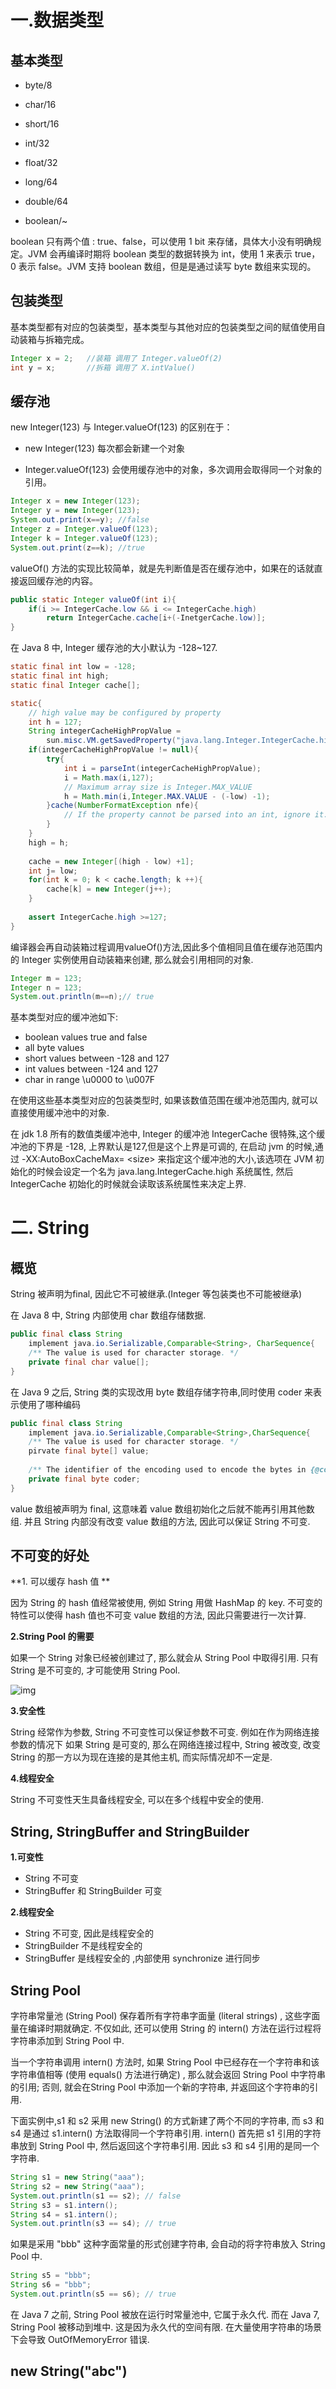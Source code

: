# 一.数据类型

## 基本类型
- byte/8

- char/16

- short/16

- int/32

- float/32

- long/64

- double/64

- boolean/~

boolean 只有两个值 :  true、false，可以使用 1 bit 来存储，具体大小没有明确规定。JVM 会再编译时期将 boolean 类型的数据转换为 int，使用 1 来表示 true，0 表示 false。JVM 支持 boolean 数组，但是是通过读写 byte 数组来实现的。

## 包装类型

基本类型都有对应的包装类型，基本类型与其他对应的包装类型之间的赋值使用自动装箱与拆箱完成。

~~~java
Integer x = 2;   //装箱 调用了 Integer.valueOf(2)
int y = x;       //拆箱 调用了 X.intValue()
~~~

## 缓存池

new Integer(123) 与 Integer.valueOf(123) 的区别在于：

- new Integer(123) 每次都会新建一个对象

- Integer.valueOf(123) 会使用缓存池中的对象，多次调用会取得同一个对象的引用。
~~~java
Integer x = new Integer(123);
Integer y = new Integer(123);
System.out.print(x==y); //false
Integer z = Integer.valueOf(123);
Integer k = Integer.valueOf(123);
System.out.print(z==k); //true
~~~

  valueOf() 方法的实现比较简单，就是先判断值是否在缓存池中，如果在的话就直接返回缓存池的内容。

~~~java
public static Integer valueOf(int i){
    if(i >= IntegerCache.low && i <= IntegerCache.high)
        return IntegerCache.cache[i+(-InetgerCache.low)];
}
~~~

在 Java 8 中, Integer 缓存池的大小默认为 -128~127.

~~~java
static final int low = -128;
static final int high;
static final Integer cache[];

static{
    // high value may be configured by property
    int h = 127;
    String integerCacheHighPropValue = 
        sun.misc.VM.getSavedProperty("java.lang.Integer.IntegerCache.high");
    if(integerCacheHighPropValue != null){
        try{
            int i = parseInt(integerCacheHighPropValue);
            i = Math.max(i,127);
            // Maximum array size is Integer.MAX_VALUE
            h = Math.min(i,Integer.MAX.VALUE - (-low) -1);
        }cache(NumberFormatException nfe){
            // If the property cannot be parsed into an int, ignore it.
        }
    }
    high = h;
    
    cache = new Integer[(high - low) +1];
    int j= low;
    for(int k = 0; k < cache.length; k ++){
        cache[k] = new Integer(j++);
    }
    
   	assert IntegerCache.high >=127;
}

~~~

编译器会再自动装箱过程调用valueOf()方法,因此多个值相同且值在缓存池范围内的 Integer 实例使用自动装箱来创建, 那么就会引用相同的对象.

~~~java
Integer m = 123;
Integer n = 123;
System.out.println(m==n);// true
~~~

基本类型对应的缓冲池如下:

* boolean values true and false
* all byte values
* short values between -128 and 127
* int values between -124 and 127
* char in range \u0000 to \u007F

在使用这些基本类型对应的包装类型时, 如果该数值范围在缓冲池范围内, 就可以直接使用缓冲池中的对象.

在 jdk 1.8 所有的数值类缓冲池中, Integer 的缓冲池 IntegerCache 很特殊,这个缓冲池的下界是 -128, 上界默认是127,但是这个上界是可调的, 在启动 jvm 的时候,通过 -XX:AutoBoxCacheMax= &lt;size&gt; 来指定这个缓冲池的大小,该选项在 JVM 初始化的时候会设定一个名为 java.lang.IntegerCache.high 系统属性, 然后 IntegerCache 初始化的时候就会读取该系统属性来决定上界.

# 二. String

## 概览

String 被声明为final, 因此它不可被继承.(Integer 等包装类也不可能被继承)

在 Java 8 中, String 内部使用 char 数组存储数据.

~~~java
public final class String
    implement java.io.Serializable,Comparable<String>, CharSequence{
    /** The value is used for character storage. */
    private final char value[];
}
~~~

在 Java 9 之后, String 类的实现改用 byte 数组存储字符串,同时使用 coder 来表示使用了哪种编码

~~~java
public final class String
    implement java.io.Serializable,Comparable<String>,CharSequence{
    /** The value is used for character storage. */
    pirvate final byte[] value;
    
    /** The identifier of the encoding used to encode the bytes in {@code value}. */
    private final byte coder;
}
~~~

value 数组被声明为 final, 这意味着 value 数组初始化之后就不能再引用其他数组. 并且 String 内部没有改变 value 数组的方法, 因此可以保证 String 不可变.

## 不可变的好处

**1. 可以缓存 hash 值 **

因为 String 的 hash 值经常被使用, 例如 String 用做 HashMap 的 key. 不可变的特性可以使得 hash 值也不可变 value 数组的方法, 因此只需要进行一次计算.

**2.String Pool 的需要**

如果一个 String 对象已经被创建过了, 那么就会从 String Pool 中取得引用. 只有 String 是不可变的, 才可能使用 String Pool.

![img](https://camo.githubusercontent.com/152a310f7698bb23ae201081c5c497b5c1d396d9/68747470733a2f2f63732d6e6f7465732d313235363130393739362e636f732e61702d6775616e677a686f752e6d7971636c6f75642e636f6d2f696d6167652d32303139313231303030343133323839342e706e67)

**3.安全性**

String 经常作为参数, String 不可变性可以保证参数不可变. 例如在作为网络连接参数的情况下 如果 String 是可变的, 那么在网络连接过程中, String 被改变, 改变 String 的那一方以为现在连接的是其他主机, 而实际情况却不一定是.

**4.线程安全**

String 不可变性天生具备线程安全, 可以在多个线程中安全的使用.

## String, StringBuffer and StringBuilder

**1.可变性**

* String 不可变
* StringBuffer 和 StringBuilder 可变

**2.线程安全**

* String 不可变, 因此是线程安全的
* StringBuilder 不是线程安全的
* StringBuffer 是线程安全的 ,内部使用 synchronize 进行同步

## String Pool

字符串常量池 (String Pool) 保存着所有字符串字面量 (literal  strings) , 这些字面量在编译时期就确定. 不仅如此, 还可以使用 String 的 intern() 方法在运行过程将字符串添加到 String Pool 中.

当一个字符串调用 intern() 方法时, 如果 String Pool 中已经存在一个字符串和该字符串值相等 (使用 equals() 方法进行确定) , 那么就会返回 String Pool 中字符串的引用; 否则, 就会在String Pool 中添加一个新的字符串, 并返回这个字符串的引用.

下面实例中,s1 和 s2 采用 new String() 的方式新建了两个不同的字符串, 而 s3 和 s4 是通过 s1.intern() 方法取得同一个字符串引用. intern() 首先把 s1 引用的字符串放到 String Pool 中, 然后返回这个字符串引用. 因此 s3 和 s4 引用的是同一个字符串.

~~~java
String s1 = new String("aaa");
String s2 = new String("aaa");
System.out.println(s1 == s2); // false
String s3 = s1.intern();
String s4 = s1.intern();
System.out.println(s3 == s4); // true

~~~

如果是采用 "bbb" 这种字面常量的形式创建字符串, 会自动的将字符串放入 String Pool 中.

~~~java
String s5 = "bbb";
String s6 = "bbb";
System.out.println(s5 == s6); // true
~~~

在 Java 7 之前,  String Pool 被放在运行时常量池中, 它属于永久代. 而在 Java 7,  String Pool 被移动到堆中. 这是因为永久代的空间有限. 在大量使用字符串的场景下会导致 OutOfMemoryError 错误.

## new String("abc")



